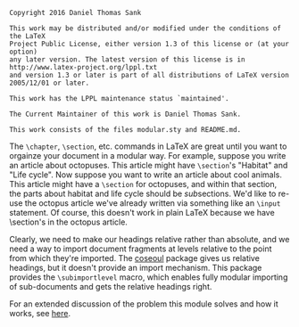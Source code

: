 ```
Copyright 2016 Daniel Thomas Sank

This work may be distributed and/or modified under the conditions of the LaTeX
Project Public License, either version 1.3 of this license or (at your option)
any later version. The latest version of this license is in
http://www.latex-project.org/lppl.txt
and version 1.3 or later is part of all distributions of LaTeX version
2005/12/01 or later.

This work has the LPPL maintenance status `maintained'.

The Current Maintainer of this work is Daniel Thomas Sank.

This work consists of the files modular.sty and README.md.
```

The `\chapter`, `\section`, etc. commands in LaTeX are great until you want to orgainze your document in a modular way.
For example, suppose you write an article about octopuses.
This article might have `\section`'s "Habitat" and "Life cycle".
Now suppose you want to write an article about cool animals.
This article might have a `\section` for octopuses, and within that section, the parts about habitat and life cycle should be *sub*sections.
We'd like to re-use the octopus article we've already written via something like an `\input` statement.
Of course, this doesn't work in plain LaTeX because we have \section's in the octopus article.

Clearly, we need to make our headings relative rather than absolute, and we need a way to import document fragments at levels relative to the point from which they're imported.
The [coseoul](https://www.ctan.org/pkg/coseoul?lang=en) package gives us relative headings, but it doesn't provide an import mechanism.
This package provides the `\subimportlevel` macro, which enables fully modular importing of sub-documents and gets the relative headings right.

For an extended discussion of the problem this module solves and how it works, see [here](https://danielsank.github.io/tex_modularity/).


